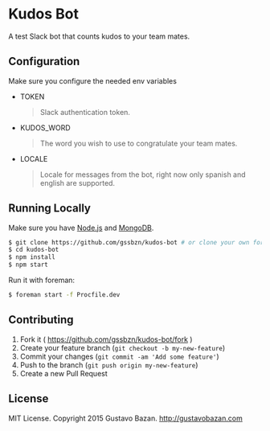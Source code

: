 # Kudos Bot

A test Slack bot that counts kudos to your team mates.

## Configuration

Make sure you configure the needed env variables
- TOKEN
  > Slack authentication token.

- KUDOS_WORD
  > The word you wish to use to congratulate your team mates.

- LOCALE
  > Locale for messages from the bot, right now only spanish and english are supported.

## Running Locally

Make sure you have [Node.js](http://nodejs.org/) and [MongoDB](https://www.mongodb.org/).

```sh
$ git clone https://github.com/gssbzn/kudos-bot # or clone your own fork
$ cd kudos-bot
$ npm install
$ npm start
```

Run it with foreman:

```sh
$ foreman start -f Procfile.dev
```

## Contributing

1. Fork it ( https://github.com/gssbzn/kudos-bot/fork )
2. Create your feature branch (`git checkout -b my-new-feature`)
3. Commit your changes (`git commit -am 'Add some feature'`)
4. Push to the branch (`git push origin my-new-feature`)
5. Create a new Pull Request

## License

MIT License. Copyright 2015 Gustavo Bazan. http://gustavobazan.com
